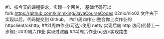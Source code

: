 #1、按今天的课程要求，实现一个网关，
    基础代码可以 fork:https://github.com/kimmking/JavaCourseCodes 02nio/nio02 文件夹下实现以后，代码提交到 Github。
##1)周四作业:整合你上次作业的 httpclient/okhttp; 
##2)周四作业(可选):使用 netty 实现后端 http 访问(代替上一步骤); 
##3)周六作业:实现过滤器
##4)周六作业(可选):实现路由